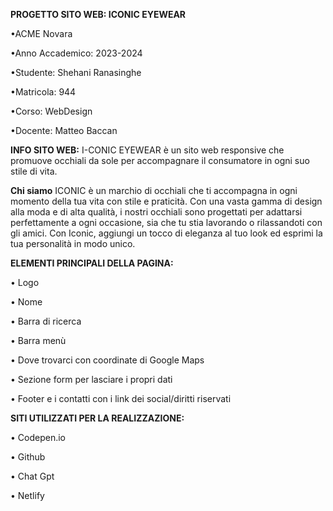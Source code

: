 **PROGETTO SITO WEB: ICONIC EYEWEAR**

•ACME Novara

•Anno Accademico: 2023-2024

•Studente: Shehani Ranasinghe

•Matricola: 944

•Corso: WebDesign 

•Docente: Matteo Baccan

**INFO SITO WEB:** 
I-CONIC EYEWEAR è un sito web responsive che promuove occhiali da sole per accompagnare il consumatore in ogni suo stile di vita.

**Chi siamo**
ICONIC è un marchio di occhiali che ti accompagna in ogni momento della tua vita con stile e praticità. Con una vasta gamma di design alla moda e di alta qualità, i nostri occhiali sono progettati per adattarsi perfettamente a ogni occasione, sia che tu stia lavorando o rilassandoti con gli amici. Con Iconic, aggiungi un tocco di eleganza al tuo look ed esprimi la tua personalità in modo unico.

**ELEMENTI PRINCIPALI DELLA PAGINA:**

• Logo

• Nome

• Barra di ricerca

• Barra menù

• Dove trovarci con coordinate di Google Maps

• Sezione form per lasciare i propri dati

• Footer e i contatti con i link dei social/diritti riservati

**SITI UTILIZZATI PER LA REALIZZAZIONE:**

• Codepen.io

• Github

• Chat Gpt

• Netlify
